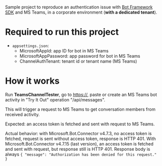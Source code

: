 Sample project to reproduce an authentication issue with [Bot Framework SDK](https://github.com/microsoft/botbuilder-dotnet) and MS Teams, in a corporate environment (**with a dedicated tenant**).

# Required to run this project

- `appsettings.json`: 
  - MicrosoftAppId: app ID for bot in MS Teams
  - MicrosoftAppPassword: app password for bot in MS Teams
  - ChannelAuthTenant: tenant id or tenant name (MS Teams)

# How it works

Run **TeamsChannelTester**, go to [https://](https://localhost:5001/swagger/index.html), paste or create an MS Teams bot activity in "Try It Out" operation "/api/messages". 

This will trigger a request to MS Teams to get conversation members from received activity.

Expected: an access token is fetched and sent with request to MS Teams.

Actual behavior: with Microsoft.Bot.Connector v4.7.3, no access token is fetched, request is sent without access token, response is HTTP 401. With Microsoft.Bot.Connector v4.7.15 (last version), an access token is fetched and sent with request, but response still is HTTP 401. Response body is always `{ "message": "Authorization has been denied for this request." }`

